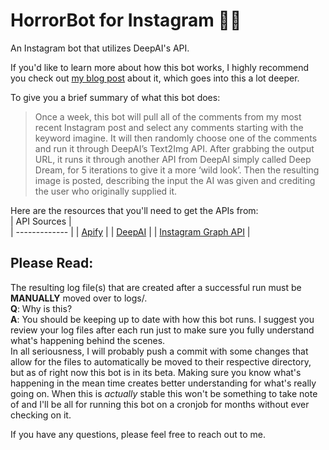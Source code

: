 # HorrorBot for Instagram 🧟‍♀️
An Instagram bot that utilizes DeepAI's API.

If you'd like to learn more about how this bot works, I highly recommend you check out [my blog post](https://ckyy.medium.com/creating-horrorbot-46072dd5de2e) about it, which goes into this a lot deeper.

To give you a brief summary of what this bot does:
> Once a week, this bot will pull all of the comments from my most recent Instagram post and select any comments starting with the keyword imagine. It will then randomly choose one of the comments and run it through DeepAI’s Text2Img API. After grabbing the output URL, it runs it through another API from DeepAI simply called Deep Dream, for 5 iterations to give it a more ‘wild look’. Then the resulting image is posted, describing the input the AI was given and crediting the user who originally supplied it.

Here are the resources that you'll need to get the APIs from:<br>
| API Sources   |      
| ------------- |
| [Apify](https://apify.com)         |
| [DeepAI](https://deepai.org)           |
| [Instagram Graph API](https://developers.facebook.com/docs/instagram-api/getting-started) |

## Please Read:
The resulting log file(s) that are created after a successful run must be **MANUALLY** moved over to logs/.<br>
**Q**: Why is this?<br>
**A**: You should be keeping up to date with how this bot runs. I suggest you review your log files after each run just to make sure you fully understand what's happening behind the scenes.<br>
In all seriousness, I will probably push a commit with some changes that allow for the files to automatically be moved to their respective directory, but as of right now this bot is in its beta. Making sure you know what's happening in the mean time creates better understanding for what's really going on. When this is *actually* stable this won't be something to take note of and I'll be all for running this bot on a cronjob for months without ever checking on it.

If you have any questions, please feel free to reach out to me. 
